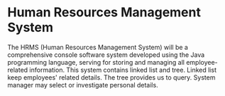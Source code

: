 # Human Resources Management System

The HRMS (Human Resources Management System) will be a comprehensive console software system developed using the Java programming language, serving for storing and managing all employee-related information. This system contains linked list and tree. Linked list keep employees' related details. The tree provides us to query. System manager may select or investigate personal details.
